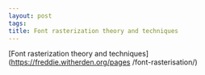 ```yaml
--- 
layout: post
tags: 
title: Font rasterization theory and techniques
---
```

[Font rasterization theory and techniques](https://freddie.witherden.org/pages
/font-rasterisation/)
